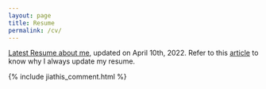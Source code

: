 ```yaml
---
layout: page
title: Resume
permalink: /cv/
---
```


[Latest Resume about me](cv-botao_li-20220410.pdf), updated on April 10th, 2022. Refer to this [article](http://bourneli.github.io/job/markdown/2017/08/08/generate-resume-by-markdown.html) to know why I always update my resume.

{% include jiathis_comment.html %}

